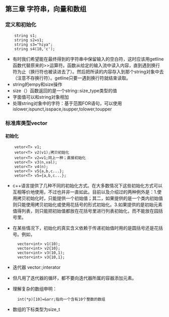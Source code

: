 ## 第三章 字符串，向量和数组
### 定义和初始化
		string s1;
		string s2=s1;
		string s3="hiya";
		string s4(10,'c');

* 有时我们希望能在最终得到的字符串中保留输入的空白符，这时应该用getline函数代替原来的>>运算符。函数从给定的输入流中读入内容，直到遇到换行符为止（换行符也被读进去了）。然后把所读的内容存入到那个string对象中去（注意不存换行符）。getline只要一遇到换行符就结束读取。
* string的empy和size操作
* size（）函数返回的是一个string::size_type类型的值
* 字面值可以和string对象相加
* 处理string对象中的字符：基于范围FOR语句，可以使用islower,ispunct,isspace,isupper,tolower,toupper
### 标准库类型vector
#### 初始化
		vetor<T> v1;
		vetor<T> v2(v1);拷贝初始化
		vetor<T> v2=v1;同上一种；直接初始化
		vetor<T> v3(n,val);
		vetor<T> v4(n);
		vetor<T> v5{a,b,c...};
		vetor<T> v5={a,b,c...};
* c++语言提供了几种不同的初始化方式。在大多数情况下这些初始化方式可以互相等价地使用，不过也并非一直如此。目前以及介绍过的两种例外是：1.使用拷贝初始化时，只能提供一个初始值；其二，如果提供的是一个类内初始值则只能使用拷贝初始化或使用花括号的形式初始化。3.如果提供的是初始元素值得列表，则只能把初始值都放在花括号里进行列表初始化，而不能放在园括号里。
* 在某些情况下，初始化的真实含义依赖于传递初始值时用的是圆括号还是花括号。例如，

		vector<int> v1(10);
		vector<int> v2{10};
		vector<int> v3(10,1);
		vector<int> v3{10,1};
* 迭代器
		vector<int>:;interator
* 但凡用了迭代器的循环，都不要向迭代器所属的容器添加元素。
* 理解复杂的数组申明：

		int(*p)[10]=&arr;指向一个含有10个整数的数组
* 数组的下标类型为size_t
